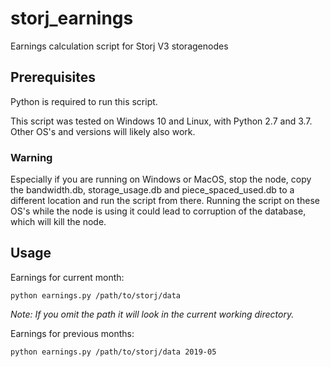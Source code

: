 # storj_earnings
Earnings calculation script for Storj V3 storagenodes

## Prerequisites
Python is required to run this script.

This script was tested on Windows 10 and Linux, with Python 2.7 and 3.7. 
Other OS's and versions will likely also work.

### Warning
Especially if you are running on Windows or MacOS, stop the node, copy the bandwidth.db, storage_usage.db and piece_spaced_used.db to a different location and run the script from there. Running the script on these OS's while the node is using it could lead to corruption of the database, which will kill the node.

## Usage
Earnings for current month:
```
python earnings.py /path/to/storj/data
```
_Note: If you omit the path it will look in the current working directory._


Earnings for previous months:
```
python earnings.py /path/to/storj/data 2019-05
```
